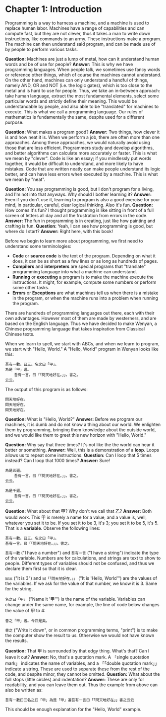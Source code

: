 # Chapter 1: Introduction

Programming is a way to harness a machine, and a machine is used to replace human labor. Machines have a range of capabilities and can compute fast, but they are not clever, thus it takes a man to write down instructions, like commands to an army. These instructions make a program. The machine can then understand said program, and can be made use of by people to perform various tasks.

**Question:** Machines are just a lump of metal, how can it understand human words and be of use for people?
**Answer:** This is why we have programming languages.
When people talk, we sometimes use fancy words or reference other things, which of course the machines cannot understand. On the other hand, machines can only understand a handful of things, namely AND, OR and NOT (i.e. the logic gates), which is too close to the metal and is hard to use for people. Thus, we take an in-between approach: take human language, extract the most fundamental elements, select some particular words and strictly define their meaning. This would be understandable by people, and also able to be "translated" for machines to execute. This is what we call a programming language. Our rules of mathematics is fundamentally the same, despite used for a different purpose.

**Question:** What makes a program good?
**Answer:** Two things, how clever it is and how neat it is.
When we perform a job, there are often more than one approaches. Among these approaches, we would naturally avoid using those that are less efficient. Programmers study and develop algorithms, and better algorithms can calculate more accurately or faster. This is what we mean by "clever".
Code is like an essay; if you mindlessly put words together, it would be difficult to understand, and more likely to have mistakes. Code that are written neatly can make people understand its logic better, and can have less errors when executed by a machine. This is what we mean by "neat".

**Question:** You say programming is good, but I don't program for a living, and I'm not into that anyways. Why should I bother learning it?
**Answer:** Even if you don't use it, learning to program is also a good exercise for your mind, in particular, careful, clear logical thinking. Also it's fun.
**Question:** How comes it's fun? I thought programming is like sitting in front of a full screen of letters all day and all the frustration from errors in the code.
**Answer:** The fun in programming is in creating, just like how painting and crafting is fun.
**Question:** Yeah, I can see how programming is good, but where do I start?
**Answer:** Right here, with this book!

Before we begin to learn more about programming, we first need to understand some terminologies:

- **Code** or **source code** is the text of the program. Depending on what it does, it can be as short as a few lines or as long as hundreds of pages.
- **Compilers** and **interpreters** are special programs that "translate" programming language into what a machine can understand.
- **Running** or **executing** a program is to make the machine execute the instructions. It might, for example, compute some numbers or perform some other tasks.
- **Errors** or **Exceptions** are what machines tell us when there is a mistake in the program, or when the machine runs into a problem when running the program.

There are hundreds of programming languages out there, each with their own advantages. However most of them are made by westerners, and are based on the English language. Thus we have decided to make Wenyan, a Chinese programming language that takes inspiration from Classical Chinese texts.

When we learn to spell, we start with ABCs, and when we learn to program, we start with "Hello, World." A "Hello, World" program in Wenyan looks like this:

```
吾有一數。曰三。名之曰「甲」。
為是「甲」遍。
	吾有一言。曰「「問天地好在。」」。書之。
云云。
```

The output of this program is as follows:

```
問天地好在。
問天地好在。
問天地好在。
```

**Question:** What is "Hello, World?"
**Answer:** Before we program our machines, it is dumb and do not know a thing about our world. We enlighten them by programming, bringing them knowledge about the outside world, and we would like them to greet this new horizon with "Hello, World."

**Question:** Why say that three times? It's not like the the world can hear it better or something.
**Answer:** Well, this is a demonstration of a **loop**. Loops allows us to repeat some instructions.
**Question:** Can I loop that 5 times instead? Can I loop that 1000 times?
**Answer:** Sure!

```
為是五遍。
	吾有一言。曰「「問天地好在。」」。書之。
云云。

為是千遍。
	吾有一言。曰「「問天地好在。」」。書之。
云云。
```

**Question:** What about that 甲? Why don't we call that 乙?
**Answer:** Both would work. This 甲 is merely a name for a value, and a value is, well, whatever you set it to be. If you set it to be 3, it's 3; you set it to be 5, it's 5. That is a **variable**. Observe the following lines:

```
吾有一數。曰三。名之曰「甲」。
吾有一言。曰「「問天地好在。」」。書之。
```

`吾有一數` ("I have a number") and `吾有一言` ("I have a string") indicate the type of the variable. Numbers are for calculations, and strings are text to show to people. Different types of variables should not be confused, and thus we declare them first so that it is clear. 

`曰三` ("It is 3") and `曰「「問天地好在。」」` ("It is 'Hello, World'") are the values of the variables. If we ask for the value of that number, we know it is 3. Same for the string.

`名之曰「甲」` ("Name it '甲'") is the name of the variable. Variables can change under the same name, for example, the line of code below changes the value of 甲 to 4:

```
昔之「甲」者。今四是矣。
```

`書之` ("Write it down", or in common programming terms, "print") is to make the computer show the result to us. Otherwise we would not have known the results.

**Question:** That 甲 is surrounded by that edgy thing. What's that? Can I leave it out?
**Answer:** No, that's a quotation mark. A 「single quotation mark」 indicates the name of variables, and a 「「double quotation mark」」 indicate a string. These are used to separate these from the rest of the code, and despite minor, they cannot be omitted.
**Question:** What about the full stops (little circles) and indentation?
**Answer:** These are only for readability, and you can leave them out. Thus the example from above can also be written as:

```
吾有一數曰三名之曰「甲」為是「甲」遍吾有一言曰「「問天地好在」」書之云云
```

This should be enough explanation for the "Hello, World" example.